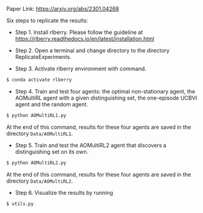 Paper Link: https://arxiv.org/abs/2301.04268

Six steps to replicate the results:

- Step 1. Install rlberry. Please follow the guideline at https://rlberry.readthedocs.io/en/latest/installation.html

- Step 2. Open a terminal and change directory to the directory ReplicateExperiments.

- Step 3. Activate rlberry environment with command.

```bash
$ conda activate rlberry
```

- Step 4. Train and test four agents: the optimal non-stationary agent, the AOMultiRL agent with a given distinguishing set, the one-episode UCBVI agent and the random agent. 

```bash
$ python AOMultiRL1.py
```
At the end of this command, results for these four agents are saved in the directory `Data/AOMultiRL1`.
- Step 5. Train and test the AOMultiRL2 agent that discovers a distinguishing set on its own.
```bash
$ python AOMultiRL2.py
```
At the end of this command, results for these four agents are saved in the directory `Data/AOMultiRL2`.
- Step 6. Visualize the results by running
```bash
$ utils.py 
```

